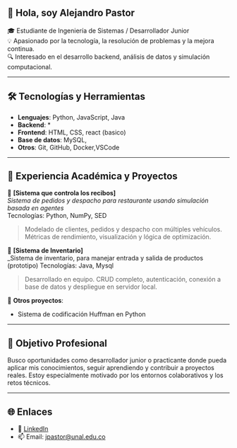 ## 👋 Hola, soy Alejandro Pastor

🎓 Estudiante de Ingeniería de Sistemas / Desarrollador Junior  
💡 Apasionado por la tecnología, la resolución de problemas y la mejora continua.  
🔍 Interesado en el desarrollo backend, análisis de datos y simulación computacional.

---

## 🛠️ Tecnologías y Herramientas

- **Lenguajes**: Python, JavaScript, Java  
- **Backend**: * 
- **Frontend**: HTML, CSS, react (basico) 
- **Base de datos**: MySQL,   
- **Otros**: Git, GitHub, Docker,VSCode  

---

## 📘 Experiencia Académica y Proyectos

🔹 **[Sistema que controla los recibos]**  
_Sistema de pedidos y despacho para restaurante usando simulación basada en agentes_  
Tecnologías: Python, NumPy, SED  
> Modelado de clientes, pedidos y despacho con múltiples vehículos. Métricas de rendimiento, visualización y lógica de optimización.

🔹 **[Sistema de Inventario]**  
_Sistema de inventario, para manejar entrada y salida de productos (prototipo) 
Tecnologías: Java, Mysql
> Desarrollado en equipo. CRUD completo, autenticación, conexión a base de datos y despliegue en servidor local.

🔹 **Otros proyectos**:  
- Sistema de codificación Huffman en Python

---

## 🚀 Objetivo Profesional

Busco oportunidades como desarrollador junior o practicante donde pueda aplicar mis conocimientos, seguir aprendiendo y contribuir a proyectos reales. Estoy especialmente motivado por los entornos colaborativos y los retos técnicos.

---

## 🌐 Enlaces

- 🔗 [LinkedIn]()
- 📫 Email: jpastor@unal.edu.co
